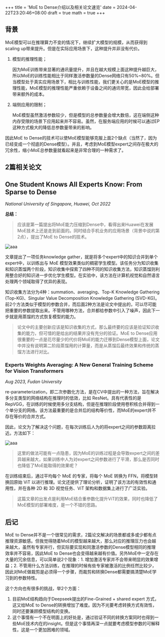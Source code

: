+++
title = 'MoE to Dense介绍以及相关论文速览'
date = 2024-04-22T23:20:46+08:00
draft = true
math = true
+++


## 背景

MoE模型可以在推理算力不变的情况下，继续扩大模型的规模，从而获得到scaling up带来提升。但是在实际应用场景下，这种提升并非没有代价。

1. 模型的推理性能；
   
    因为MoE训练带来显著的通讯量提升，并且在越大规模上面这种提升越巨大，所以MoE的训练性能相比于同样激活参数量的Dense网络只有50%~80%。但当模型处于真实应用场景下，相比与训练性能，我们更关心的是MoE模型的推理性能，MoE模型的推理性能严重依赖于设备之间的通讯带宽，因此会给部署带来额外的成本。
    
2. 端侧应用的限制；
   
    MoE模型虽然激活参数较少，但是模型的总参数量会增大数倍，这在端侧这种内存受限的场景下应用起来并不容易。虽然，在服务端应用的时候可以通过EP这种方式极大的降低总参数量带来的影响。
    

因此MoE to Dense的技术可以使MoE模型能够克服上面2个缺点（当然了，因为已经变成一个彻底的Dense模型）。并且，考虑到MoE模型expert之间存在极大的冗余性，缩小MoE总参数量就看起来是非常合理的一种需求了。

## 2篇相关论文

## **One Student Knows All Experts Know: From Sparse to Dense**

*National University of Singapore, Huawei, Oct 2022*

**总结：**

> 应该是第一篇提出将MoE能力压缩到Dense中，看得出来Huawei在发展MoE技术上还是走到前面的。同时结合手机业务的应用场景（背景中说的第2点），提出了MoE to Dense的技术。

![aaa](https://raw.githubusercontent.com/dawson-chen/picgo-repo/master/moe-to-dense1.png)

文章提出了一项任务knowledge gather，就是将多个expert中的知识合并到单个expert中，以训练出与 MoE 模型效果类似的稠密学生模型。该任务分为知识收集和知识蒸馏两个阶段，知识收集中探索了四种不同的知识收集方法，知识蒸馏则利用整合好的知识进一步优化学生模型。在实验中，该方法在计算机视觉和自然语言处理两个领域取得了优异的表现。

知识收集方法分为4种：summation、averaging、Top-K Knowledge Gathering (Top-KG)、Singular Value Decomposition Knowledge Gathering (SVD-KG)。前2个方法类似于模型的参数合并，而后面2种方法是论文中提出的，可以尽可能把重要的参数提取出来。不管用哪种方法，合并都给参数中引入了噪声，因此下一步就是用蒸馏的方式恢复模型的能力。

> 论文中的主要创新应该是知识收集的方式，那么最终要的应该是验证知识收集的能力，但可惜的是给出的结果并没有充分的验证。MoE to Dense应用很重要的一点是花尽量少的代价将MoE的能力迁移到Dense模型上面，论文中并没有说明第二阶段蒸馏用的计算量，而是从蒸馏后最终效果和传统的蒸馏方法进行对比。
> 

### Experts Weights Averaging: A New General Training Scheme for Vision Transformers

*Aug 2023, Fudan University*

re-parameterization，即二次参数化方法，是在CV中提出的一种方法，旨在解决多分支类型的网络结构在推理时的低效，比如 ResNet。具有代表性的是RepVGG，在训练的时候使用多分支结构，但是在推理阶段使用卷积核合并得到一个单分支的网络。该方法最重要的是合并后的结构等价性，而MoE的expert并不存在等价的合并方式。

因此，论文为了解决这个问题，在每次训练后人为的将expert之间的参数距离拉近。方法如下：

![aaa](https://raw.githubusercontent.com/dawson-chen/picgo-repo/master/moe-to-dense2.png)

> 这里的做法可能有一点隐患，因为MoE的训练过程是会导致expert之间的差异越来越大，如果训练中人为对expert之间参数进行了平滑，那么是否同时也降低了MoE能取得的效果呢？
> 

在训练结束后，通过平均每个 MoE 的专家，将每个 MoE 转换为 FFN，将模型转换回原始 ViT 以进行推理。论文还提供了理论分析，证明了该方法的有效性和通用性，并在各种 2D 和 3D 视觉任务、ViT 架构和数据集上进行了广泛实验。

> 这篇文章的出发点是利用MoE结合重参数化提升ViT的效果，同时也降低了MoE模型的部署难度，是一个不错的思路。
> 

## 后记

MoE to Dense并不是一个很常见的需求，2篇论文解决的场景都或多或少都有点推理资源敏感。但我觉得随着MoE的模型越来越大，那么对应的推理压力也会越来越大，虽然有专家并行，但实际要实现和同激活参数的Dense模型相同的推理效率并不容易，因此MoE to Dense也会变得越来越有价值。另外MoE中一定存在大量的冗余信息，可以简单说2个现象：1. 增加激活专家并不会带来明显的效果增益；2. 不管用什么方法训练，在推理的时候有些专家被激活的比例任然比较少，因此对MoE做裁剪是必须得一个步骤，而裁剪和转换Dense都需要搞清楚MoE学习到的参数特性。

这个方向也有很多的挑战，举2个方面：

1. 目前MoE结构趋向于Deepseek提出的Fine-Grained + shared expert 方式，这又给MoE to Dense的转换增加了难度。因为不光要考虑转换方式有效性，同时还要兼顾模型结构的变换。
2. 这个事情有一个不在明面上的好处是，通过验证不同的转换方案同时也得到一些MoE技术内在的insight。但是这个事情再深一点就要考虑模型参数的可解释性，这是一个更加困难的领域。